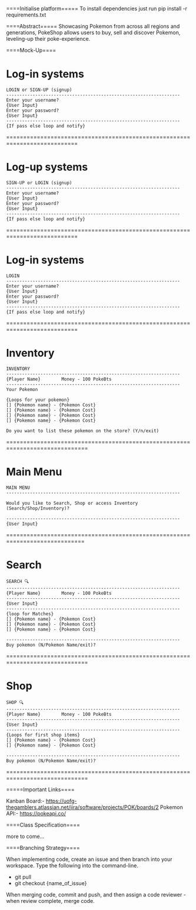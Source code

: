 ====Initialise platform=====
To install dependencies just run
pip install -r requirements.txt

====Abstract=====
Showcasing Pokemon from across all regions and generations, PokeShop allows users to buy, sell and discover
Pokemon, leveling-up their poke-experience. 

====Mock-Up====

Log-in systems
===========================================================================
 
	LOGIN or SIGN-UP (signup)
	------------------------------------------------------------------
	Enter your username?
	{User Input}
	Enter your password?
	{User Input}
	------------------------------------------------------------------
	{If pass else loop and notify}
 
===========================================================================
 
 
Log-up systems
===========================================================================
	SIGN-UP or LOGIN (signup)
	------------------------------------------------------------------
	Enter your username?
	{User Input}
	Enter your password?
	{User Input}
	------------------------------------------------------------------
	{If pass else loop and notify}
 
===========================================================================
 
 
Log-in systems
===========================================================================
 
	LOGIN
	------------------------------------------------------------------
	Enter your username?
	{User Input}
	Enter your password?
	{User Input}
	------------------------------------------------------------------
	{If pass else loop and notify}
 
===========================================================================
 
 
Inventory
============================================================================
 
 
	INVENTORY
	------------------------------------------------------------------
	{Player Name}        Money - 100 PokeBts
	------------------------------------------------------------------
	Your Pokemon
 
	{Loops for your pokemon}
	[] {Pokemon name} - {Pokemon Cost}
	[] {Pokemon name} - {Pokemon Cost}
	[] {Pokemon name} - {Pokemon Cost}
	[] {Pokemon name} - {Pokemon Cost}
 
	Do you want to list these pokemon on the store? (Y/n/exit)
 
==============================================================================
 
 
Main Menu
=============================================================================
 
	MAIN MENU
	------------------------------------------------------------------
 
	Would you like to Search, Shop or access Inventory (Search/Shop/Inventory)?
 
	------------------------------------------------------------------
	{User Input}
 
 
=============================================================================
 
 
Search
==============================================================================
 
	SEARCH 🔍
	------------------------------------------------------------------
	{Player Name}        Money - 100 PokeBts
	------------------------------------------------------------------
	{User Input}
	------------------------------------------------------------------
	{loop for Matches}
	[] {Pokemon name} - {Pokemon Cost}
	[] {Pokemon name} - {Pokemon Cost}
	[] {Pokemon name} - {Pokemon Cost}
 
	------------------------------------------------------------------
	Buy pokemon (N/Pokemon Name/exit)?
==============================================================================
 
 
Shop
==============================================================================
 
	SHOP 🔍
	------------------------------------------------------------------
	{Player Name}        Money - 100 PokeBts
	------------------------------------------------------------------
	{User Input}
	------------------------------------------------------------------
	{Loops for first shop items}
	[] {Pokemon name} - {Pokemon Cost}
	[] {Pokemon name} - {Pokemon Cost}
 
	------------------------------------------------------------------
	Buy pokemon (N/Pokemon Name/exit)?
==============================================================================

=====Important Links====

Kanban Board:- https://uofg-thegamblers.atlassian.net/jira/software/projects/POK/boards/2
Pokemon API:- https://pokeapi.co/

====Class Specification====

more to come...

====Branching Strategy====

When implementing code, create an issue and then branch into your workspace. 
Type the following into the command-line. 
- git pull
- git checkout {name_of_issue}

When merging code, commit and push, and then assign a code reviewer - when review complete, merge code. 

